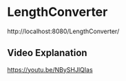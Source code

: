 # LengthConverter

http://localhost:8080/LengthConverter/

## Video Explanation
https://youtu.be/NBySHJlQIas
